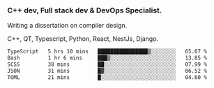 <h3>C++ dev, Full stack dev & DevOps Specialist.</h3>
<p>Writing a dissertation on compiler design. <p>
<p>C++, QT, Typescript, Python, React, NestJs, Django.</p>

<!--START_SECTION:waka-->

```txt
TypeScript   5 hrs 10 mins   ████████████████▒░░░░░░░░   65.07 %
Bash         1 hr 6 mins     ███▒░░░░░░░░░░░░░░░░░░░░░   13.85 %
SCSS         38 mins         ██░░░░░░░░░░░░░░░░░░░░░░░   07.99 %
JSON         31 mins         █▓░░░░░░░░░░░░░░░░░░░░░░░   06.52 %
TOML         21 mins         █░░░░░░░░░░░░░░░░░░░░░░░░   04.60 %
```

<!--END_SECTION:waka-->

